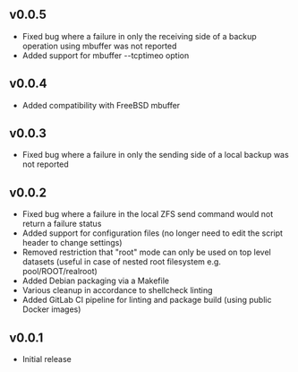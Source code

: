 ## v0.0.5
- Fixed bug where a failure in only the receiving side of a backup operation using mbuffer was not reported
- Added support for mbuffer --tcptimeo option

## v0.0.4
- Added compatibility with FreeBSD mbuffer

## v0.0.3
- Fixed bug where a failure in only the sending side of a local backup was not reported

## v0.0.2
- Fixed bug where a failure in the local ZFS send command would not return a failure status
- Added support for configuration files (no longer need to edit the script header to change settings)
- Removed restriction that "root" mode can only be used on top level datasets (useful in case of nested root filesystem e.g. pool/ROOT/realroot)
- Added Debian packaging via a Makefile
- Various cleanup in accordance to shellcheck linting
- Added GitLab CI pipeline for linting and package build (using public Docker images)

## v0.0.1
- Initial release
